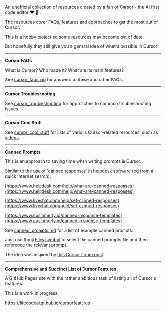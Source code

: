 
An unofficial collection of resources created by a fan of [Cursor](https://www.cursor.com) - the AI first code editor :heart: :raised_hands: .

The resources cover FAQs, features and approaches to get the most out of Cursor.    

This is a hobby project so some resources may become out of date.

But hopefully they still give you a general idea of what's possible in Cursor!  

----

**Cursor FAQs**

What is Cursor? Who made it? What are its main features?   

See [cursor_faqs.md](cursor_faqs/cursor_faqs.md) for answers to these and other FAQs.  

----

**Cursor Troubleshooting**

See [cursor_troubleshooting](cursor_troubleshooting) for approaches to common troubleshooting issues.  

---- 

**Cursor Cool Stuff**

See [cursor_cool_stuff](cursor_cool_stuff) for lists of various Cursor-related resources, such as [videos](cursor_cool_stuff/cursor_related_videos.md).  

----

**Canned Prompts**  

This is an approach to saving time when writing prompts in Cursor. 

Similar to the use of 'canned responses' in helpdesk software (eg from a quick internet search):

[https://www.helpdesk.com/help/what-are-canned-responses](https://www.helpdesk.com/help/what-are-canned-responses)

[https://www.livechat.com/help/set-canned-responses](https://www.livechat.com/help/set-canned-responses)

[https://www.customerly.io/canned-response-templates](https://www.customerly.io/canned-response-templates)

See [canned_prompts.md](canned_prompts/canned_prompts.md) for a list of example canned prompts. 

Just use the `@` [Files symbol](https://docs.cursor.com/context/@-symbols/@-files) to select the canned prompts file and then reference the relevant prompt.  

The idea was inspired by [this Cursor forum post](https://forum.cursor.com/t/context-groups-defining-collections-of-files-as-a-single-context-for-prompting/7405).  

----

**Comprehensive and Succinct List of Cursor Features**  

A GitHub Pages site with the rather ambitious task of listing all of Cursor's features.

This is a work in progress.    

https://litecodeai.github.io/cursorfeatures

----
